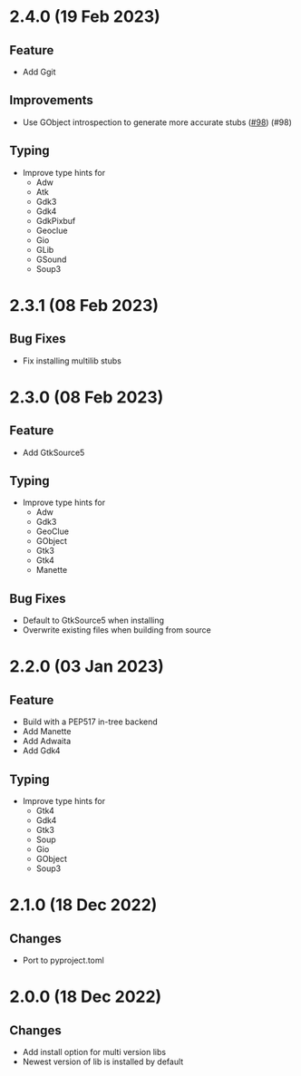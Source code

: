 # 2.4.0 (19 Feb 2023)

## Feature

* Add Ggit

## Improvements

* Use GObject introspection to generate more accurate stubs ([#98](https://github.com/pygobject/pygobject-stubs/issues/98)) (#98)

## Typing

* Improve type hints for
    - Adw
    - Atk
    - Gdk3
    - Gdk4
    - GdkPixbuf
    - Geoclue
    - Gio
    - GLib
    - GSound
    - Soup3

# 2.3.1 (08 Feb 2023)

## Bug Fixes

* Fix installing multilib stubs

# 2.3.0 (08 Feb 2023)

## Feature

* Add GtkSource5

## Typing

* Improve type hints for
    - Adw
    - Gdk3
    - GeoClue
    - GObject
    - Gtk3
    - Gtk4
    - Manette

## Bug Fixes

* Default to GtkSource5 when installing
* Overwrite existing files when building from source

# 2.2.0 (03 Jan 2023)

## Feature

* Build with a PEP517 in-tree backend
* Add Manette
* Add Adwaita
* Add Gdk4

## Typing

* Improve type hints for
    - Gtk4
    - Gdk4
    - Gtk3
    - Soup
    - Gio
    - GObject
    - Soup3

# 2.1.0 (18 Dec 2022)

## Changes

* Port to pyproject.toml

# 2.0.0 (18 Dec 2022)

## Changes

* Add install option for multi version libs
* Newest version of lib is installed by default
